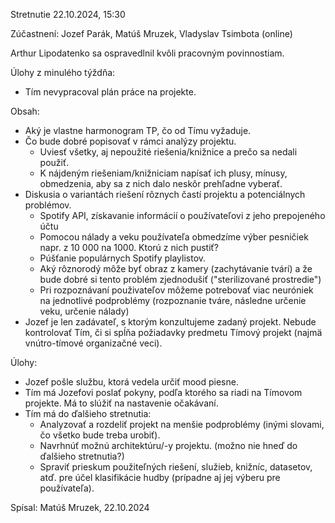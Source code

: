 Stretnutie 22.10.2024, 15:30

Zúčastnení:
Jozef Parák, Matúš Mruzek, Vladyslav Tsimbota (online)

Arthur Lipodatenko sa ospravedlnil kvôli pracovným povinnostiam.


Úlohy z minulého týždňa:
- Tím nevypracoval plán práce na projekte.

Obsah:
- Aký je vlastne harmonogram TP, čo od Tímu vyžaduje.
- Čo bude dobré popisovať v rámci analýzy projektu.
  - Uviesť všetky, aj nepoužité riešenia/knižnice a prečo sa nedali použiť.
  - K nájdeným riešeniam/knižniciam napísať ich plusy, mínusy, obmedzenia, aby sa z nich dalo neskôr prehľadne vyberať.
- Diskusia o variantách riešení rôznych častí projektu a potenciálnych problémov.
  - Spotify API, získavanie informácií o používateľovi z jeho prepojeného účtu
  - Pomocou nálady a veku používateľa obmedzíme výber pesničiek napr. z 10 000 na 1000. Ktorú z nich pustiť?
  - Púšťanie populárnych Spotify playlistov.
  - Aký rôznorodý môže byť obraz z kamery (zachytávanie tvárí) a že bude dobré si tento problém zjednodušiť ("sterilizované prostredie")
  - Pri rozpoznávaní použivateľov môžeme potrebovať viac neuróniek na jednotlivé podproblémy (rozpoznanie tváre, následne určenie veku, určenie nálady)
- Jozef je len zadávateľ, s ktorým konzultujeme zadaný projekt. Nebude kontrolovať Tím, či si spĺňa požiadavky predmetu Tímový projekt (najmä vnútro-tímové organizačné veci).

Úlohy:
- Jozef pošle službu, ktorá vedela určiť mood piesne.
- Tím má Jozefovi poslať pokyny, podľa ktorého sa riadi na Tímovom projekte. Má to slúžiť na nastavenie očakávaní.
- Tím má do ďalšieho stretnutia:
  - Analyzovať a rozdeliť projekt na menšie podproblémy (inými slovami, čo všetko bude treba urobiť).
  - Navrhnúť možnú architektúru/-y projektu. (možno nie hneď do ďalšieho stretnutia?)
  - Spraviť prieskum použiteľných riešení, služieb, knižníc, datasetov, atď. pre účel klasifikácie hudby (prípadne aj jej výberu pre používateľa).


Spísal: Matúš Mruzek, 22.10.2024